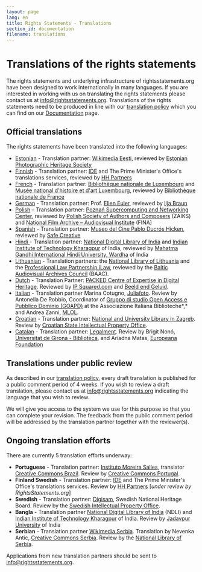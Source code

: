 ```yaml
---
layout: page
lang: en
title: Rights Statements - Translations
section_id: documentation
filename: translations
---
```

# Translations of the rights statements

The rights statements and underlying infrastructure of rightsstatements.org have been designed to work internationally in many languages. If you are interested in working with us on translating the rights statements please contact us at [info@rightsstatements.org](mailto:info@rightsstatements.org). Translations of the rights statements need to be produced in line with our [translation policy]({{site.url}}/en/documentation/translation-policy/) which you can find on our [Documentation]({{site.url}}/en/documentation/) page.

<div class="box">

## Official translations

The rights statements have been translated into the following languages:

* [Estonian]({{site.app_url}}/page/1.0/?language=et) - Translation partner: [Wikimedia Eesti](https://ee.wikimedia.org/wiki/Esileht), reviewed by [Estonian Photographic Heritage Society](http://fotoparand.org.ee/wp/eng/)
* [Finnish]({{site.app_url}}/page/1.0/?language=fi) - Translation partner: [IDE](http://ide.fi/english/index.php?file=kop1.php) and The Prime Minister's Office's translations services, reviewed by [HH Partners](https://www.hhpartners.fi/en/)
* [French]({{site.app_url}}/page/1.0/?language=fr) - Translation partner: [Bibliothèque nationale de Luxembourg](http://bnl.lu) and [Musée national d'histoire et d'art Luxembourg](http://mnha.lu), reviewed by [Bibliothèque nationale de France](http://bnf.fr)
* [German]({{site.app_url}}/page/1.0/?language=de) - Translation partner: Prof. [Ellen Euler](https://www.fh-potsdam.de/studieren/fachbereiche/informationswissenschaften/personen/lehrende/detailansicht/person-action/ellen-euler/show/Person/), reviewed by [Ilja Braun](http://iljabraun.de/)
* [Polish]({{site.app_url}}/page/1.0/?language=pl) – Translation partner: [Poznań Supercomputing and Networking Center](http://www.man.poznan.pl/online/en/), reviewed by [Polish Society of Authors and Composers](https://www.zaiks.org.pl/) (ZAIKS) and [National Film Archive – Audiovisual Institute](http://www.fina.gov.pl/) (FINA)
* [Spanish]({{site.app_url}}/page/1.0/?language=es) - Translation partner: [Museo del Cine Pablo Ducrós Hicken](http://museodelcineba.org/), reviewed by [Safe Creative](https://www.safecreative.org/)
* [Hindi ]({{site.app_url}}/page/1.0/?language=hi)- Translation partner: [National Digital Library of India](https://ndl.iitkgp.ac.in/) and [Indian Institute of Technology Kharagpur](http://www.iitkgp.ac.in/) of India, reviewed by [Mahatma Gandhi International Hindi University, Wardha](http://www.hindivishwa.org/Default.aspx) of India
* [Lithuanian]({{site.app_url}}/page/1.0/?language=lt) - Translation partners: the [National Library of Lithuania](https://www.lnb.lt/) and the [Professional Law Partnership iLaw](http://en.ilawfirm.lt/), reviewed by the [Baltic Audiovisual Archives Council](http://www.baacouncil.org/) (BAAC).
* [Dutch]({{site.app_url}}/page/1.0/?language=nl) - Translation Partner: [PACKED Centre of Expertise in Digital Heritage](https://www.packed.be/en/). Reviewed by [IP Squared.com](https://ip-squared.com/) and  [Beeld end Geluid](https://www.beeldengeluid.nl/en/knowledge/experts/maarten-brinkerink).
* [Italian]({{site.app_url}}/page/1.0/?language=it) - Translation partner Marina Cotugno, [Juliafoto](https://www.juliafoto.it/about-us/). Review by Antonella De Robbio, Coordinator of [Gruppo di studio Open Access e Pubblico Dominio (GOAPD)](https://www.aib.it/struttura/commissioni-e-gruppi/gruppo-studio-open-access-pubblico-dominio/) at the Associazione Italiana Biblioteche*,* and Andrea Zanni, [MLOL](https://medialibrary.it/home/cover.aspx).
* [Croatian]({{site.app_url}}/page/1.0/?language=hr) - Translation partner: [National and University Library in Zagreb](https://www.nsk.hr/en/). Review by [Croatian State Intellectual Property Office](https://www.dziv.hr/en/).
* [Catalan]({{site.url}}/page/1.0/?language=ca) - Translation partner: [Legalment](https://www.legalment.net/). Review by Brigit Nonó, [Universitat de Girona - Biblioteca](https://www.udg.edu/ca/estructura/serveis/servei?ID=81), and Ariadna Matas, [Europeana Foundation](http://europeana.eu/)

## Translations under public review

As described in our [translation policy]({{site.url}}/en/documentation/translation-policy/), every draft translation is published for a public comment period of 4
weeks. If you wish to review a draft translation, please contact us at [info@rightsstatements.org](mailto:info@rightsstatements.org) indicating the language that you wish to review.

We will give you access to the system we use for this purpose so that you can complete your revision. The feedback from the public comment period will be addressed by the translation partner together with the reviewer(s).

## Ongoing translation efforts

There are currently 5 translation efforts underway:

* **Portuguese** - Translation partner: [Instituto Moreira Salles](https://ims.com.br/), translator [Creative Commons Brazil](https://br.creativecommons.org/). Review by [Creative Commons Portugal](http://creativecommons.pt/).
* **Finland Swedish** - Translation partner: [IDE](http://ide.fi/english/index.php?file=kop1.php) and The Prime Minister's Office's translations services. Review by [HH Partners](https://www.hhpartners.fi/en/) [*under review by RightsStatements.org*]
* **Swedish** - Translation partner: [Digisam](http://www.digisam.se/?lang=en), Swedish National Heritage Board. Review by the [Swedish Intellectual Property Office](www.prv.se/In-English/).
* **Bangla** - Translation partner [National Digital Library of India](https://ndl.iitkgp.ac.in/) (NDLI) and [Indian Institute of Technology Kharagpur](http://www.iitkgp.ac.in/) of India. Review by [Jadavpur University](http://www.jaduniv.edu.in/) of India
* **Serbian** - Translation partner [Wikimedia Serbia](http://wikimedia.rs/). Translation by Nevenka Antic, [Creative Commons Serbia](http://creativecommons.org.rs/). Review by the [National Library of Serbia](https://www.nb.rs/?change_lang=en).

Applications from new translation partners should be sent to [info@rightsstatements.org](mailto:info@rightsstatements.org).

</div>

